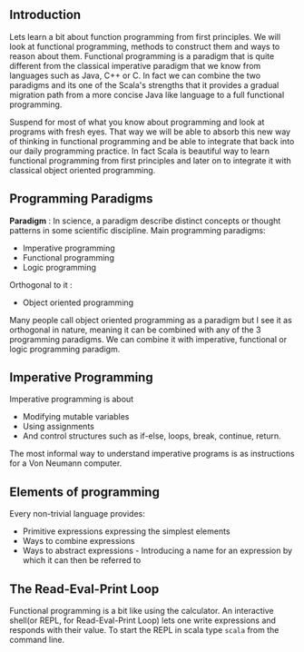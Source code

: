 ## Introduction
Lets learn a bit about function programming from first principles. We will look at functional programming, methods to construct them and ways to reason about them. Functional programming is a paradigm that is quite different from the classical imperative paradigm that we know from languages such as Java, C++ or C. In fact we can combine the two paradigms and its one of the Scala's strengths that it provides a gradual migration path from a more concise Java like language to a full functional programming.

Suspend for most of what you know about programming and look at programs with fresh eyes. That way we will be able to absorb this new way of thinking in functional programming and be able to integrate that back into our daily programming practice. In fact Scala is beautiful way to learn functional programming from first principles and later on to integrate it with classical object oriented programming.

## Programming Paradigms
**Paradigm** : In science, a paradigm describe distinct concepts or thought patterns in some scientific discipline.
Main programming paradigms:
- Imperative programming
- Functional programming
- Logic programming

Orthogonal to it :
- Object oriented programming

Many people call object oriented programming as a paradigm but I see it as orthogonal in nature, meaning it can be combined with any of the 3 programming paradigms. We can combine it with imperative, functional or logic programming paradigm.

## Imperative Programming
Imperative programming is about
- Modifying mutable variables
- Using assignments
- And control structures such as if-else, loops, break, continue, return.

The most informal way to understand imperative programs is as instructions for a Von Neumann computer.

## Elements of programming
Every non-trivial language provides:
- Primitive expressions expressing the simplest elements
- Ways to combine expressions
- Ways to abstract expressions - Introducing a name for an expression by which it can then be referred to

## The Read-Eval-Print Loop
Functional programming is a bit like using the calculator. An interactive shell(or REPL, for Read-Eval-Print Loop) lets one write expressions and responds with their value.
To start the REPL in scala type `scala` from the command line.
